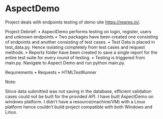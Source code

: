 # AspectDemo
Project deals with endpoints testing of demo site https://reqres.in/.

Project Debrief:
  •	AspectDemo performs testing on login, register, users and unknown endpoints
  •	Two packages have been created one consisting of endpoints and another consisting of test cases.
  •	Test Data is placed in test_data.py. Hence isolating completely from test cases and request methods.
  •	Reports folder have been created to save a single report for the entire test suite for every round of testing.
  •	Testing is triggered from main.py. Navigate to Aspect Demo and run python main.py.

Requirements
  •	Requests
  •	HTMLTestRunner

Note:

Since data submitted was not saving in the database, efficient validation cases could not be built for the provided API.
I have built AspectDemo on windows platform. I didn’t have a resource(machine/VM) with a Linux platform hence couldn’t build project       compatible with both Windows and Linux.
